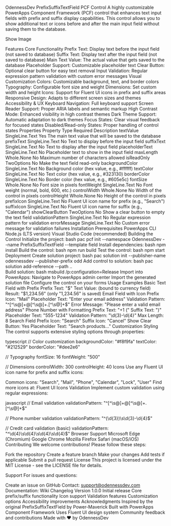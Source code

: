 OdennessDev PrefixSuffixTextField PCF Control
A highly customizable PowerApps Component Framework (PCF) control that enhances text input fields with prefix and suffix display capabilities. This control allows you to show additional text or icons before and after the main input field without saving them to the database.

Show Image

Features
Core Functionality
Prefix Text: Display text before the input field (not saved to database)
Suffix Text: Display text after the input field (not saved to database)
Main Text Value: The actual value that gets saved to the database
Placeholder Support: Customizable placeholder text
Clear Button: Optional clear button for easy text removal
Input Validation: Regular expression pattern validation with custom error messages
Visual Customization
Colors: Customizable background, text, and border colors
Typography: Configurable font size and weight
Dimensions: Set custom width and height
Icons: Support for Fluent UI icons in prefix and suffix areas
Responsive Design: Adapts to different screen sizes and themes
Accessibility & UX
Keyboard Navigation: Full keyboard support
Screen Reader Support: Proper ARIA labels and semantic markup
High Contrast Mode: Enhanced visibility in high contrast themes
Dark Theme Support: Automatic adaptation to dark themes
Focus States: Clear visual feedback for focused states
Disabled/Read-only States: Proper handling of control states
Properties
Property	Type	Required	Description
textValue	SingleLine.Text	Yes	The main text value that will be saved to the database
prefixText	SingleLine.Text	No	Text to display before the input field
suffixText	SingleLine.Text	No	Text to display after the input field
placeholderText	SingleLine.Text	No	Placeholder text to show in the input field
maxLength	Whole.None	No	Maximum number of characters allowed
isReadOnly	TwoOptions	No	Make the text field read-only
backgroundColor	SingleLine.Text	No	Background color (hex value, e.g., 
#ffffff)
textColor	SingleLine.Text	No	Text color (hex value, e.g., 
#323130)
borderColor	SingleLine.Text	No	Border color (hex value, e.g., 
#605e5c)
fontSize	Whole.None	No	Font size in pixels
fontWeight	SingleLine.Text	No	Font weight (normal, bold, 600, etc.)
controlWidth	Whole.None	No	Width of the control in pixels
controlHeight	Whole.None	No	Height of the control in pixels
prefixIcon	SingleLine.Text	No	Fluent UI icon name for prefix (e.g., "Search")
suffixIcon	SingleLine.Text	No	Fluent UI icon name for suffix (e.g., "Calendar")
showClearButton	TwoOptions	No	Show a clear button to empty the text field
validationPattern	SingleLine.Text	No	Regular expression pattern for validation
errorMessage	SingleLine.Text	No	Custom error message for validation failures
Installation
Prerequisites
PowerApps CLI
Node.js (LTS version)
Visual Studio Code (recommended)
Building the Control
Initialize the project:
bash
pac pcf init --namespace OdennessDev --name PrefixSuffixTextField --template field
Install dependencies:
bash
npm install
Build the control:
bash
npm run build
Test the control:
bash
npm start
Deployment
Create solution project:
bash
pac solution init --publisher-name odennessdev --publisher-prefix odd
Add control to solution:
bash
pac solution add-reference --path ..\
Build solution:
bash
msbuild /p:configuration=Release
Import into PowerApps:
Navigate to PowerApps admin center
Import the generated solution file
Configure the control on your forms
Usage Examples
Basic Text Field with Prefix
Prefix Text: "$"
Text Value: (bound to currency field)
Result: "$1,234.56" (only "1,234.56" is saved)
Email Field with Icon
Prefix Icon: "Mail"
Placeholder Text: "Enter your email address"
Validation Pattern: "^[^\s@]+@[^\s@]+\.[^\s@]+$"
Error Message: "Please enter a valid email address"
Phone Number with Formatting
Prefix Text: "+1 ("
Suffix Text: ")"
Placeholder Text: "555-1234"
Validation Pattern: "\d{3}-\d{4}"
Max Length: 8
Search Field
Prefix Icon: "Search"
Suffix Icon: "Cancel"
Show Clear Button: Yes
Placeholder Text: "Search products..."
Customization
Styling
The control supports extensive styling options through properties:

typescript
// Color customization
backgroundColor: "#f8f9fa"
textColor: "#212529"
borderColor: "#dee2e6"

// Typography
fontSize: 16
fontWeight: "500"

// Dimensions
controlWidth: 300
controlHeight: 40
Icons
Use any Fluent UI icon name for prefix and suffix icons:

Common icons: "Search", "Mail", "Phone", "Calendar", "Lock", "User"
Find more icons at: Fluent UI Icons
Validation
Implement custom validation using regular expressions:

javascript
// Email validation
validationPattern: "^[^\s@]+@[^\s@]+\.[^\s@]+$"

// Phone number validation
validationPattern: "^\(\d{3}\)\s\d{3}-\d{4}$"

// Credit card validation (basic)
validationPattern: "^\d{4}\s\d{4}\s\d{4}\s\d{4}$"
Browser Support
Microsoft Edge (Chromium)
Google Chrome
Mozilla Firefox
Safari (macOS/iOS)
Contributing
We welcome contributions! Please follow these steps:

Fork the repository
Create a feature branch
Make your changes
Add tests if applicable
Submit a pull request
License
This project is licensed under the MIT License - see the LICENSE file for details.

Support
For issues and questions:

Create an issue on GitHub
Contact: support@odennessdev.com
Documentation: Wiki
Changelog
Version 1.0.0
Initial release
Core prefix/suffix functionality
Icon support
Validation features
Customization options
Accessibility improvements
Acknowledgments
Inspired by the original PrefixSuffixTextField by Power-Maverick
Built with PowerApps Component Framework
Uses Fluent UI design system
Community feedback and contributions
Made with ❤️ by OdennessDev

